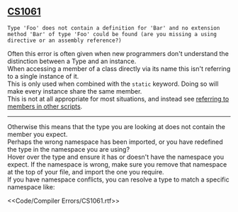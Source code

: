 ## [CS1061](https://docs.microsoft.com/en-us/dotnet/csharp/language-reference/compiler-messages/cs1061)

```
Type 'Foo' does not contain a definition for 'Bar' and no extension method 'Bar' of type 'Foo' could be found (are you missing a using directive or an assembly reference?)
```

Often this error is often given when new programmers don't understand the distinction between a Type and an instance.  
When accessing a member of a class directly via its name this isn't referring to a single instance of it.  
This is only used when combined with the `static` keyword. Doing so will make every instance share the same member.  
This is not at all appropriate for most situations, and instead see [referring to members in other scripts](../../References.md).

---
Otherwise this means that the type you are looking at does not contain the member you expect.  
Perhaps the wrong namespace has been imported, or you have redefined the type in the namespace you are using?  
Hover over the type and ensure it has or doesn't have the namespace you expect. If the namespace is wrong, make sure you remove that namespace at the top of your file, and import the one you require.  
If you have namespace conflicts, you can resolve a type to match a specific namespace like:   

<<Code/Compiler Errors/CS1061.rtf>>

